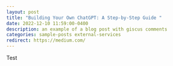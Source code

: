 ```yaml
---
layout: post
title: "Building Your Own ChatGPT: A Step-by-Step Guide "
date: 2022-12-10 11:59:00-0400
description: an example of a blog post with giscus comments
categories: sample-posts external-services
redirect: https://medium.com/
---
```


Test